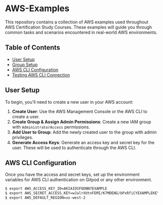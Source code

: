 # AWS-Examples

This repository contains a collection of AWS examples used throughout AWS Certification Study Courses. These examples will guide you through common tasks and scenarios encountered in real-world AWS environments.

## Table of Contents
- [User Setup](#user-setup)
- [Group Setup](#group-setup)
- [AWS CLI Configuration](#aws-cli-configuration)
- [Testing AWS CLI Connection](#testing-aws-cli-connection)

## User Setup

To begin, you'll need to create a new user in your AWS account:

1. **Create User**: Use the AWS Management Console or the AWS CLI to create a user.
2. **Create Group & Assign Admin Permissions**: Create a new IAM group with `AdministratorAccess` permissions.
3. **Add User to Group**: Add the newly created user to the group with admin privileges.
4. **Generate Access Keys**: Generate an access key and secret key for the user. These will be used to authenticate through the AWS CLI.

## AWS CLI Configuration

Once you have the access and secret keys, set up the environment variables for AWS CLI authentication on Gitpod or any other environment.

```bash
$ export AWS_ACCESS_KEY_ID=AKIAIOSFODNN7EXAMPLE
$ export AWS_SECRET_ACCESS_KEY=wJalrXUtnFEMI/K7MDENG/bPxRfiCYEXAMPLEKEY
$ export AWS_DEFAULT_REGION=us-west-2
